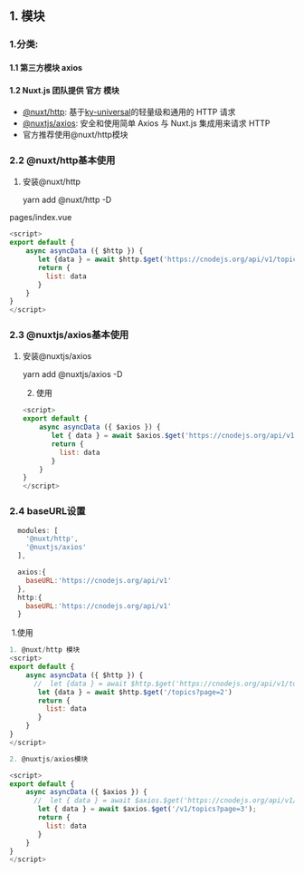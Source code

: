 ## 1. 模块

### 1.分类:

#### 1.1 第三方模块 axios

#### 1.2 Nuxt.js 团队提供 **官方** 模块

- [@nuxt/http](https://http.nuxtjs.org/): 基于[ky-universal](https://github.com/sindresorhus/ky-universal)的轻量级和通用的 HTTP 请求
- [@nuxtjs/axios](https://axios.nuxtjs.org/): 安全和使用简单 Axios 与 Nuxt.js 集成用来请求 HTTP
- 官方推荐使用@nuxt/http模块

### 2.2 @nuxt/http基本使用

   1. 安装@nuxt/http

         yarn add @nuxt/http -D

pages/index.vue

```javascript
<script>
export default {
    async asyncData ({ $http }) {
       let {data } = await $http.$get('https://cnodejs.org/api/v1/topics?page=2')
       return {
         list: data
       }
    }
}
</script>
```

### 2.3 @nuxtjs/axios基本使用

  1. 安装@nuxtjs/axios

      yarn add @nuxtjs/axios -D

		2. 使用

     ```javascript
     <script>
     export default {
         async asyncData ({ $axios }) {
            let { data } = await $axios.$get('https://cnodejs.org/api/v1/topics?page=3');
            return {
              list: data
            }
         }
     }
     </script>
     ```

### 2.4 baseURL设置

```javascript
  modules: [
    '@nuxt/http',
    '@nuxtjs/axios'
  ],

  axios:{
    baseURL:'https://cnodejs.org/api/v1'
  },
  http:{
    baseURL:'https://cnodejs.org/api/v1'
  }
```

​		1.使用

```javascript
1. @nuxt/http 模块
<script>
export default {
    async asyncData ({ $http }) {
      //  let {data } = await $http.$get('https://cnodejs.org/api/v1/topics?page=2')
       let {data } = await $http.$get('/topics?page=2')
       return {
         list: data
       }
    }
}
</script>

2. @nuxtjs/axios模块

<script>
export default {
    async asyncData ({ $axios }) {
      //  let { data } = await $axios.$get('https://cnodejs.org/api/v1/topics?page=3');
       let { data } = await $axios.$get('/v1/topics?page=3');
       return {
         list: data
       }
    }
}
</script>
```


